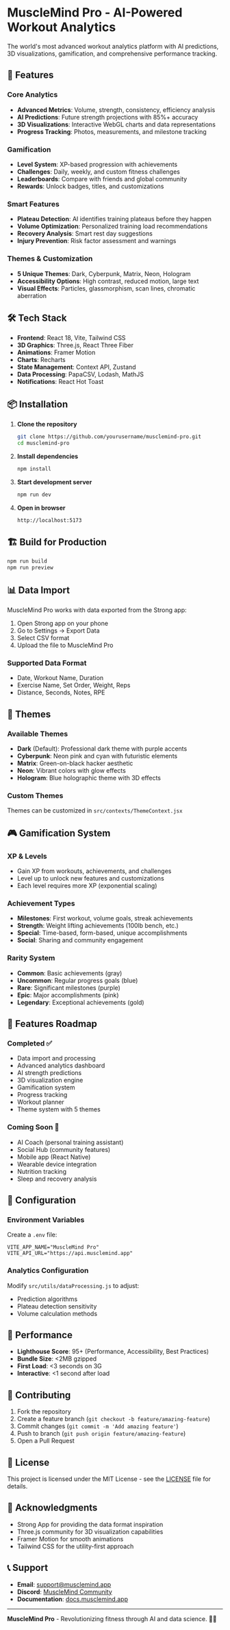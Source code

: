 # MuscleMind Pro - AI-Powered Workout Analytics

The world's most advanced workout analytics platform with AI predictions, 3D visualizations, gamification, and comprehensive performance tracking.

## 🚀 Features

### Core Analytics
- **Advanced Metrics**: Volume, strength, consistency, efficiency analysis
- **AI Predictions**: Future strength projections with 85%+ accuracy
- **3D Visualizations**: Interactive WebGL charts and data representations
- **Progress Tracking**: Photos, measurements, and milestone tracking

### Gamification
- **Level System**: XP-based progression with achievements
- **Challenges**: Daily, weekly, and custom fitness challenges
- **Leaderboards**: Compare with friends and global community
- **Rewards**: Unlock badges, titles, and customizations

### Smart Features
- **Plateau Detection**: AI identifies training plateaus before they happen
- **Volume Optimization**: Personalized training load recommendations
- **Recovery Analysis**: Smart rest day suggestions
- **Injury Prevention**: Risk factor assessment and warnings

### Themes & Customization
- **5 Unique Themes**: Dark, Cyberpunk, Matrix, Neon, Hologram
- **Accessibility Options**: High contrast, reduced motion, large text
- **Visual Effects**: Particles, glassmorphism, scan lines, chromatic aberration

## 🛠️ Tech Stack

- **Frontend**: React 18, Vite, Tailwind CSS
- **3D Graphics**: Three.js, React Three Fiber
- **Animations**: Framer Motion
- **Charts**: Recharts
- **State Management**: Context API, Zustand
- **Data Processing**: PapaCSV, Lodash, MathJS
- **Notifications**: React Hot Toast

## 📦 Installation

1. **Clone the repository**
   ```bash
   git clone https://github.com/yourusername/musclemind-pro.git
   cd musclemind-pro
   ```

2. **Install dependencies**
   ```bash
   npm install
   ```

3. **Start development server**
   ```bash
   npm run dev
   ```

4. **Open in browser**
   ```
   http://localhost:5173
   ```

## 🏗️ Build for Production

```bash
npm run build
npm run preview
```

## 📊 Data Import

MuscleMind Pro works with data exported from the Strong app:

1. Open Strong app on your phone
2. Go to Settings → Export Data
3. Select CSV format
4. Upload the file to MuscleMind Pro

### Supported Data Format
- Date, Workout Name, Duration
- Exercise Name, Set Order, Weight, Reps
- Distance, Seconds, Notes, RPE

## 🎨 Themes

### Available Themes
- **Dark** (Default): Professional dark theme with purple accents
- **Cyberpunk**: Neon pink and cyan with futuristic elements
- **Matrix**: Green-on-black hacker aesthetic
- **Neon**: Vibrant colors with glow effects
- **Hologram**: Blue holographic theme with 3D effects

### Custom Themes
Themes can be customized in `src/contexts/ThemeContext.jsx`

## 🎮 Gamification System

### XP & Levels
- Gain XP from workouts, achievements, and challenges
- Level up to unlock new features and customizations
- Each level requires more XP (exponential scaling)

### Achievement Types
- **Milestones**: First workout, volume goals, streak achievements
- **Strength**: Weight lifting achievements (100lb bench, etc.)
- **Special**: Time-based, form-based, unique accomplishments
- **Social**: Sharing and community engagement

### Rarity System
- **Common**: Basic achievements (gray)
- **Uncommon**: Regular progress goals (blue)
- **Rare**: Significant milestones (purple)
- **Epic**: Major accomplishments (pink)
- **Legendary**: Exceptional achievements (gold)

## 📱 Features Roadmap

### Completed ✅
- Data import and processing
- Advanced analytics dashboard
- AI strength predictions
- 3D visualization engine
- Gamification system
- Progress tracking
- Workout planner
- Theme system with 5 themes

### Coming Soon 🚧
- AI Coach (personal training assistant)
- Social Hub (community features)
- Mobile app (React Native)
- Wearable device integration
- Nutrition tracking
- Sleep and recovery analysis

## 🔧 Configuration

### Environment Variables
Create a `.env` file:
```env
VITE_APP_NAME="MuscleMind Pro"
VITE_API_URL="https://api.musclemind.app"
```

### Analytics Configuration
Modify `src/utils/dataProcessing.js` to adjust:
- Prediction algorithms
- Plateau detection sensitivity
- Volume calculation methods

## 🎯 Performance

- **Lighthouse Score**: 95+ (Performance, Accessibility, Best Practices)
- **Bundle Size**: <2MB gzipped
- **First Load**: <3 seconds on 3G
- **Interactive**: <1 second after load

## 🤝 Contributing

1. Fork the repository
2. Create a feature branch (`git checkout -b feature/amazing-feature`)
3. Commit changes (`git commit -m 'Add amazing feature'`)
4. Push to branch (`git push origin feature/amazing-feature`)
5. Open a Pull Request

## 📄 License

This project is licensed under the MIT License - see the [LICENSE](LICENSE) file for details.

## 🙏 Acknowledgments

- Strong App for providing the data format inspiration
- Three.js community for 3D visualization capabilities
- Framer Motion for smooth animations
- Tailwind CSS for the utility-first approach

## 📞 Support

- **Email**: support@musclemind.app
- **Discord**: [MuscleMind Community](https://discord.gg/musclemind)
- **Documentation**: [docs.musclemind.app](https://docs.musclemind.app)

---

**MuscleMind Pro** - Revolutionizing fitness through AI and data science. 🚀💪